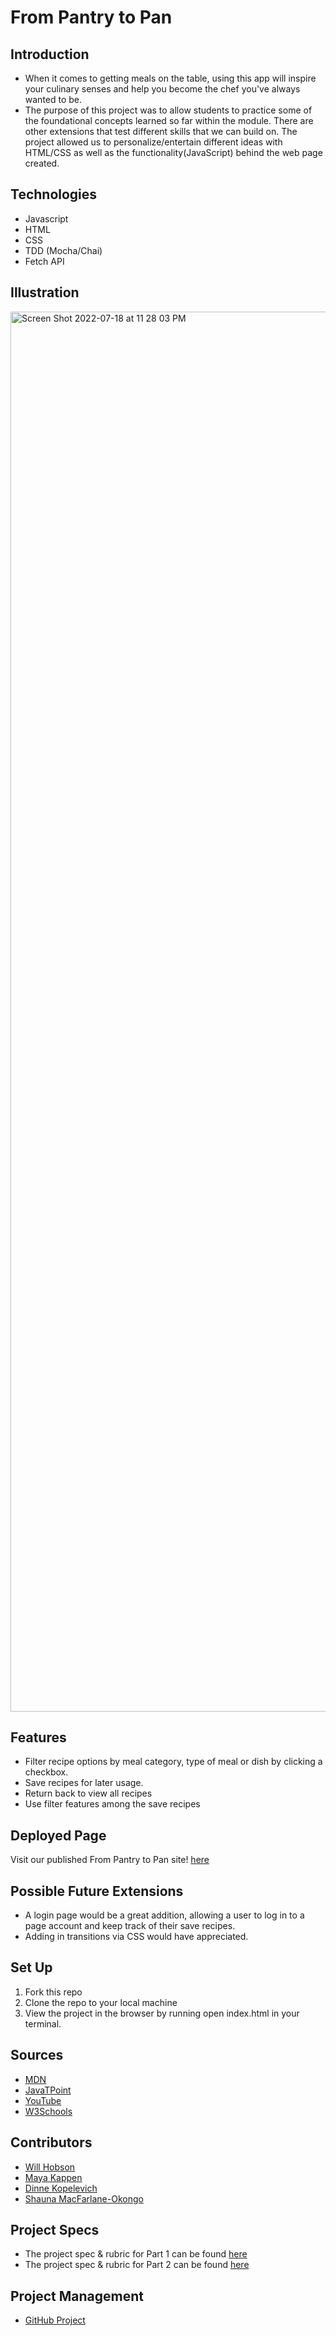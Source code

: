 # From Pantry to Pan

## Introduction
 - When it comes to getting meals on the table, using this app will inspire your culinary senses and help you become the chef you've always wanted to be.
 - The purpose of this project was to allow students to practice some of the foundational concepts learned so far within the module. There are other extensions that test different skills that we can build on. The project allowed us to personalize/entertain different ideas with HTML/CSS as well as the functionality(JavaScript) behind the web page created.

## Technologies
 - Javascript
 - HTML
 - CSS
 - TDD (Mocha/Chai)
 - Fetch API

## Illustration
  <img width="2240" alt="Screen Shot 2022-07-18 at 11 28 03 PM" src="https://user-images.githubusercontent.com/102887963/179665726-8ab19947-96d8-48da-b2c3-d92ef8b8aeb3.png">

## Features
- Filter recipe options by meal category, type of meal or dish by clicking a checkbox.
- Save recipes for later usage.
- Return back to view all recipes
- Use filter features among the save recipes


## Deployed Page
Visit our published From Pantry to Pan site! [here](https://drslmac.github.io/pantry-to-pan/)

## Possible Future Extensions
 - A login page would be a great addition, allowing a user to log in to a page account and keep track of their save recipes.
 - Adding in transitions via CSS would have appreciated.

## Set Up
1. Fork this repo
2. Clone the repo to your local machine
3. View the project in the browser by running open index.html in your terminal.

## Sources
 - [MDN](http://developer.mozilla.org/en-US/)
 - [JavaTPoint](https://www.javatpoint.com/how-to-check-a-radio-button-using-javascript)
 - [YouTube](https://www.youtube.com/)
 - [W3Schools](https://www.w3schools.com/)

## Contributors
 - [Will Hobson](https://github.com/willhobson85)
 - [Maya Kappen](https://github.com/mayakappen)
 - [Dinne Kopelevich](https://github.com/DinneK)
 - [Shauna MacFarlane-Okongo](https://github.com/DrSLMac)
 
## Project Specs
 - The project spec & rubric for Part 1 can be found [here](https://frontend.turing.edu/projects/whats-cookin-part-one.html)
 - The project spec & rubric for Part 2 can be found [here](https://frontend.turing.edu/projects/whats-cookin-part-two.html)

## Project Management
-  [GitHub Project](https://github.com/DrSLMac/pantry-to-pan/projects?type=beta)
